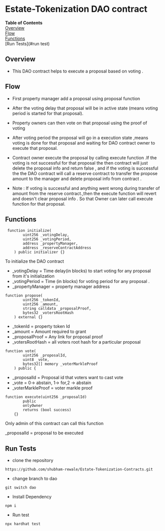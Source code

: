 # Estate-Tokenization DAO contract

**Table of Contents**
<br>
[Overview](#overview)<br>
[Flow](#flow)<br>
[Functions](#functions)<br>
[Run Tests](#run test)<br>

## **Overview**

- This DAO contract helps to execute a proposal based on voting .

## **Flow**

- First property manager add a proposal using proposal function
- After the voting delay that proposal will be in active state (means voting period is started for that proposal).
- Property owners can then vote on that proposal using the proof of voting
- After voting period the proposal will go in a execution state ,means voting is done for that proposal and waiting for DAO contract owner to execute that proposal.

- Contract owner execute the proposal by calling execute function .If the voting is not successful for that proposal the then contract will just delete the proposal info and return false , and if the voting is successful the the DAO contract will call a reserve contract to transfer the propose amount to the manager and
  delete proposal info from contract .

- Note : If voting is successful and anything went wrong during transfer of amount from the reserve contract.,then the execute function will revert and doesn't clear proposal info . So that Owner can later call execute function for that proposal.

## **Functions**

```
 function initialize(
        uint256 _votingDelay,
        uint256 _votingPeriod,
        address _propertyManager,
        address _reserveContractAddress
    ) public initializer {}
```

To initialize the DAO contract

- \_votingDelay = Time delay(in blocks) to start voting for any proposal from it's initialization
- \_votingPeriod = Time (in blocks) for voting period for any proposal .
- \_propertyManager = property manager address

```
function propose(
        uint256 _tokenId,
        uint256 _amount,
        string calldata _proposalProof,
        bytes32 _votersRootHash
    ) external {}
```

- \_tokenId = property token Id
- \_amount = Amount required to grant
- \_proposalProof = Any link for proposal proof
- \_votersRootHash = all voters root hash for a particular proposal

```
function vote(
        uint256 _proposalId,
        uint8 _vote,
        bytes32[] memory _voterMarkleProof
    ) public {
```

- \_proposalId = Proposal id that voters want to cast vote
- \_vote = 0-> abstain, 1-> for,2 -> abstain
- \_voterMarkleProof = voter markle proof

```
function execute(uint256 _proposalId)
        public
        onlyOwner
        returns (bool success)
    {}
```

Only admin of this contract can call this function

\_proposalId = proposal to be executed

## **Run Tests**

- clone the repository

```
https://github.com/shubham-rewale/Estate-Tokenization-Contracts.git
```

- change branch to dao

```
git switch dao
```

- Install Dependency

```
npm i
```

- Run test

```
npx hardhat test
```
